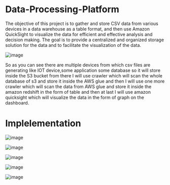 # Data-Processing-Platform
The objective of this project is to gather and store CSV data from various 
devices in a data warehouse as a table format, and then use Amazon 
QuickSight to visualize the data for efficient and effective analysis and 
decision making. The goal is to provide a centralized and organized storage 
solution for the data and to facilitate the visualization of the data.

![image](https://github.com/Fardeen787/Data-Processing-Platform/assets/80382150/6286e45c-7718-46a6-a857-33ca2b1a29f9)

So as you can see there are multiple devices from which csv files are generating like IOT device,some application some database so it will store inside the S3 bucket from there I will use crawler which will scan the whole database of s3 and store it inside the AWS glue and then I will use one more crawler which will scan the data from AWS glue and store it inside the amazon redshift in the form of table and then at last I will use amazon quicksight which will visualize the data in the form of graph on the dashboard.


# Implelementation


![image](https://github.com/Fardeen787/Data-Processing-Platform/assets/80382150/b4c39f55-040c-470c-b171-0adc2601532e)

![image](https://github.com/Fardeen787/Data-Processing-Platform/assets/80382150/494c0d68-ccdb-477b-b700-50e93c29bdf7)

![image](https://github.com/Fardeen787/Data-Processing-Platform/assets/80382150/eebd2654-e520-45a4-b0b6-a0f8d34c6823)


![image](https://github.com/Fardeen787/Data-Processing-Platform/assets/80382150/b02a935d-b6af-4685-a0fa-9167eb33325a)


![image](https://github.com/Fardeen787/Data-Processing-Platform/assets/80382150/4173f447-d8e7-4f91-8ede-7c45b307cc8f)






